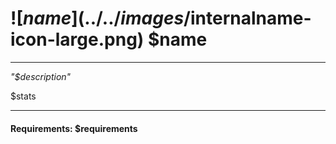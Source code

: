 # ![$name](../../images/$internalname-icon-large.png) $name 

---

*"$description"*

$stats

--- 

#### Requirements: $requirements